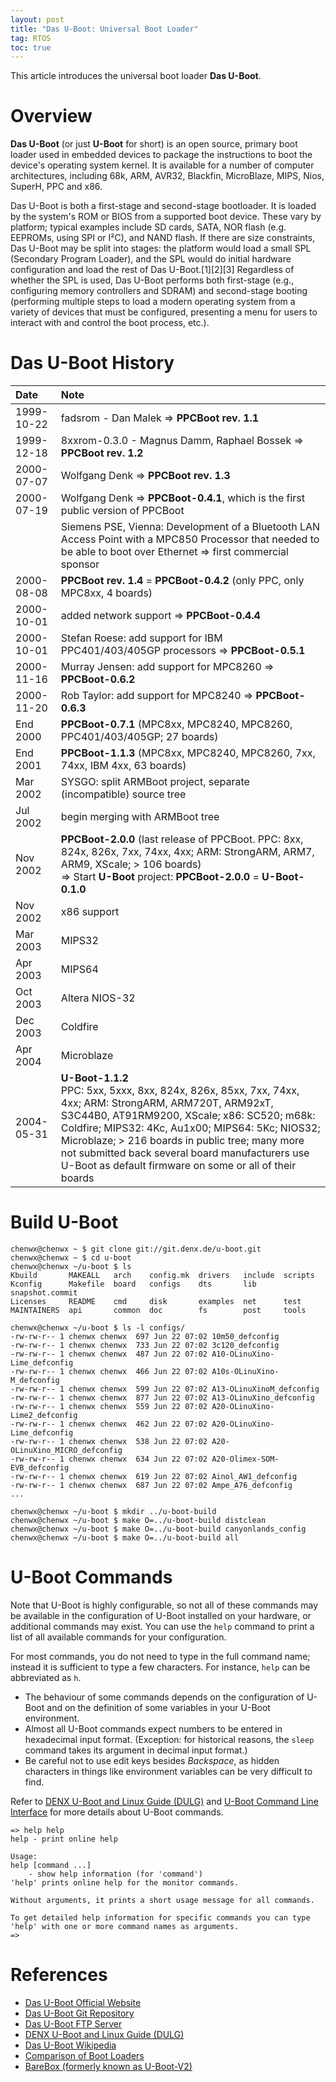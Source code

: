 ```yaml
---
layout: post
title: "Das U-Boot: Universal Boot Loader"
tag: RTOS
toc: true
---
```


This article introduces the universal boot loader **Das U-Boot**.

<!--more-->

# Overview

**Das U-Boot** (or just **U-Boot** for short) is an open source, primary boot loader used in embedded devices to package the instructions to boot the device's operating system kernel. It is available for a number of computer architectures, including 68k, ARM, AVR32, Blackfin, MicroBlaze, MIPS, Nios, SuperH, PPC and x86.

Das U-Boot is both a first-stage and second-stage bootloader. It is loaded by the system's ROM or BIOS from a supported boot device. These vary by platform; typical examples include SD cards, SATA, NOR flash (e.g. EEPROMs, using SPI or I²C), and NAND flash. If there are size constraints, Das U-Boot may be split into stages: the platform would load a small SPL (Secondary Program Loader), and the SPL would do initial hardware configuration and load the rest of Das U-Boot.[1][2][3] Regardless of whether the SPL is used, Das U-Boot performs both first-stage (e.g., configuring memory controllers and SDRAM) and second-stage booting (performing multiple steps to load a modern operating system from a variety of devices that must be configured, presenting a menu for users to interact with and control the boot process, etc.).

# Das U-Boot History

| Date | Note |
| :--- | :--- |
| 1999-10-22 | fadsrom - Dan Malek => **PPCBoot rev. 1.1** |
| 1999-12-18 | 8xxrom-0.3.0 - Magnus Damm, Raphael Bossek => **PPCBoot rev. 1.2** |
| 2000-07-07 | Wolfgang Denk => **PPCBoot rev. 1.3** |
| 2000-07-19 | Wolfgang Denk => **PPCBoot-0.4.1**, which is the first public version of PPCBoot |
| | Siemens PSE, Vienna: Development of a Bluetooth LAN Access Point with a MPC850 Processor that needed to be able to boot over Ethernet => first commercial sponsor |
| 2000-08-08 | **PPCBoot rev. 1.4** = **PPCBoot-0.4.2** (only PPC, only MPC8xx, 4 boards) |
| 2000-10-01 | added network support => **PPCBoot-0.4.4** |
| 2000-10-01 | Stefan Roese: add support for IBM PPC401/403/405GP processors => **PPCBoot-0.5.1** |
| 2000-11-16 | Murray Jensen: add support for MPC8260 => **PPCBoot-0.6.2** |
| 2000-11-20 | Rob Taylor: add support for MPC8240 => **PPCBoot-0.6.3** |
| End 2000 | **PPCBoot-0.7.1** (MPC8xx, MPC8240, MPC8260, PPC401/403/405GP; 27 boards) |
| End 2001 | **PPCBoot-1.1.3** (MPC8xx, MPC8240, MPC8260, 7xx, 74xx, IBM 4xx, 63 boards) |
| Mar 2002 | SYSGO: split ARMBoot project, separate (incompatible) source tree |
| Jul 2002 | begin merging with ARMBoot tree |
| Nov 2002 | **PPCBoot-2.0.0** (last release of PPCBoot. PPC: 8xx, 824x, 826x, 7xx, 74xx, 4xx; ARM: StrongARM, ARM7, ARM9, XScale; > 106 boards)<br>=> Start **U-Boot** project: **PPCBoot-2.0.0** = **U-Boot-0.1.0** |
| Nov 2002 | x86 support |
| Mar 2003 | MIPS32 |
| Apr 2003 | MIPS64 |
| Oct 2003 | Altera NIOS-32 |
| Dec 2003 | Coldfire |
| Apr 2004 | Microblaze |
| 2004-05-31 | **U-Boot-1.1.2**<br>PPC: 5xx, 5xxx, 8xx, 824x, 826x, 85xx, 7xx, 74xx, 4xx; ARM: StrongARM, ARM720T, ARM92xT, S3C44B0, AT91RM9200, XScale; x86: SC520; m68k: Coldfire; MIPS32: 4Kc, Au1x00; MIPS64: 5Kc; NIOS32; Microblaze; > 216 boards in public tree; many more not submitted back several board manufacturers use U-Boot as default firmware on some or all of their boards |

<p/>

# Build U-Boot

```
chenwx@chenwx ~ $ git clone git://git.denx.de/u-boot.git
chenwx@chenwx ~ $ cd u-boot
chenwx@chenwx ~/u-boot $ ls
Kbuild       MAKEALL   arch    config.mk  drivers   include  scripts
Kconfig      Makefile  board   configs    dts       lib      snapshot.commit
Licenses     README    cmd     disk       examples  net      test
MAINTAINERS  api       common  doc        fs        post     tools

chenwx@chenwx ~/u-boot $ ls -l configs/
-rw-rw-r-- 1 chenwx chenwx  697 Jun 22 07:02 10m50_defconfig
-rw-rw-r-- 1 chenwx chenwx  733 Jun 22 07:02 3c120_defconfig
-rw-rw-r-- 1 chenwx chenwx  487 Jun 22 07:02 A10-OLinuXino-Lime_defconfig
-rw-rw-r-- 1 chenwx chenwx  466 Jun 22 07:02 A10s-OLinuXino-M_defconfig
-rw-rw-r-- 1 chenwx chenwx  599 Jun 22 07:02 A13-OLinuXinoM_defconfig
-rw-rw-r-- 1 chenwx chenwx  877 Jun 22 07:02 A13-OLinuXino_defconfig
-rw-rw-r-- 1 chenwx chenwx  559 Jun 22 07:02 A20-OLinuXino-Lime2_defconfig
-rw-rw-r-- 1 chenwx chenwx  462 Jun 22 07:02 A20-OLinuXino-Lime_defconfig
-rw-rw-r-- 1 chenwx chenwx  538 Jun 22 07:02 A20-OLinuXino_MICRO_defconfig
-rw-rw-r-- 1 chenwx chenwx  634 Jun 22 07:02 A20-Olimex-SOM-EVB_defconfig
-rw-rw-r-- 1 chenwx chenwx  619 Jun 22 07:02 Ainol_AW1_defconfig
-rw-rw-r-- 1 chenwx chenwx  687 Jun 22 07:02 Ampe_A76_defconfig
...

chenwx@chenwx ~/u-boot $ mkdir ../u-boot-build
chenwx@chenwx ~/u-boot $ make O=../u-boot-build distclean
chenwx@chenwx ~/u-boot $ make O=../u-boot-build canyonlands_config
chenwx@chenwx ~/u-boot $ make O=../u-boot-build all
```

# U-Boot Commands

Note that U-Boot is highly configurable, so not all of these commands may be available in the configuration of U-Boot installed on your hardware, or additional commands may exist. You can use the ```help``` command to print a list of all available commands for your configuration.

For most commands, you do not need to type in the full command name; instead it is sufficient to type a few characters. For instance, ```help``` can be abbreviated as ```h```.

* The behaviour of some commands depends on the configuration of U-Boot and on the definition of some variables in your U-Boot environment.
* Almost all U-Boot commands expect numbers to be entered in hexadecimal input format. (Exception: for historical reasons, the ```sleep``` command takes its argument in decimal input format.)
* Be careful not to use edit keys besides *Backspace*, as hidden characters in things like environment variables can be very difficult to find.

Refer to [DENX U-Boot and Linux Guide (DULG)](http://www.denx.de/wiki/DULG/Manual) and [U-Boot Command Line Interface](http://www.denx.de/wiki/view/DULG/UBootCommandLineInterface) for more details about U-Boot commands.

```
=> help help
help - print online help

Usage:
help [command ...]
    - show help information (for 'command')
'help' prints online help for the monitor commands.

Without arguments, it prints a short usage message for all commands.

To get detailed help information for specific commands you can type
'help' with one or more command names as arguments.
=>
```

# References

* [Das U-Boot Official Website](http://www.denx.de/wiki/U-Boot/)
* [Das U-Boot Git Repository](http://git.denx.de/u-boot.git/)
* [Das U-Boot FTP Server](ftp://ftp.denx.de/pub/u-boot/)
* [DENX U-Boot and Linux Guide (DULG)](http://www.denx.de/wiki/DULG/Manual)
* [Das U-Boot Wikipedia](https://en.wikipedia.org/wiki/Das_U-Boot)
* [Comparison of Boot Loaders](https://en.wikipedia.org/wiki/Comparison_of_boot_loaders)
* [BareBox (formerly known as U-Boot-V2)](http://www.barebox.org/)
